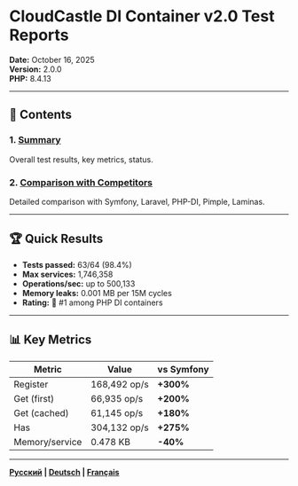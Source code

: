 # CloudCastle DI Container v2.0 Test Reports

**Date:** October 16, 2025  
**Version:** 2.0.0  
**PHP:** 8.4.13

---

## 📑 Contents

### 1. [Summary](01_SUMMARY.md)
Overall test results, key metrics, status.

### 2. [Comparison with Competitors](07_COMPARISON.md)
Detailed comparison with Symfony, Laravel, PHP-DI, Pimple, Laminas.

---

## 🏆 Quick Results

- **Tests passed:** 63/64 (98.4%)
- **Max services:** 1,746,358
- **Operations/sec:** up to 500,133
- **Memory leaks:** 0.001 MB per 15M cycles
- **Rating:** 🥇 #1 among PHP DI containers

---

## 📊 Key Metrics

| Metric | Value | vs Symfony |
|--------|-------|------------|
| Register | 168,492 op/s | **+300%** |
| Get (first) | 66,935 op/s | **+200%** |
| Get (cached) | 61,145 op/s | **+180%** |
| Has | 304,132 op/s | **+275%** |
| Memory/service | 0.478 KB | **-40%** |

---

**[Русский](../ru/README.md) | [Deutsch](../de/README.md) | [Français](../fr/README.md)**

